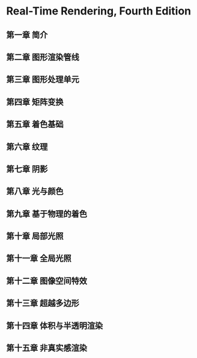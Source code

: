 # Real-Time Rendering, Fourth Edition

## 第一章 简介

## 第二章 图形渲染管线

## 第三章 图形处理单元

## 第四章 矩阵变换

## 第五章 着色基础

## 第六章 纹理

## 第七章 阴影

## 第八章 光与颜色

## 第九章 基于物理的着色

## 第十章 局部光照

## 第十一章 全局光照

## 第十二章 图像空间特效

## 第十三章 超越多边形

## 第十四章 体积与半透明渲染

## 第十五章 非真实感渲染

